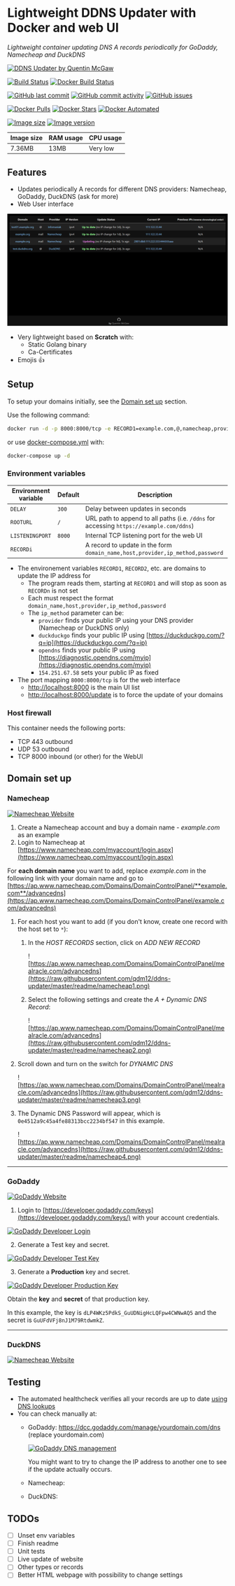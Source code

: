 # Lightweight DDNS Updater with Docker and web UI

*Lightweight container updating DNS A records periodically for GoDaddy, Namecheap and DuckDNS*

[![DDNS Updater by Quentin McGaw](https://github.com/qdm12/ddns-updater/raw/master/readme/title.png)](https://hub.docker/qmcgaw/ddns-updater)

[![Build Status](https://travis-ci.org/qdm12/ddns-updater.svg?branch=master)](https://travis-ci.org/qdm12/ddns-updater)
[![Docker Build Status](https://img.shields.io/docker/build/qmcgaw/ddns-updater.svg)](https://hub.docker.com/r/qmcgaw/ddns-updater)

[![GitHub last commit](https://img.shields.io/github/last-commit/qdm12/ddns-updater.svg)](https://github.com/qdm12/ddns-updater/issues)
[![GitHub commit activity](https://img.shields.io/github/commit-activity/y/qdm12/ddns-updater.svg)](https://github.com/qdm12/ddns-updater/issues)
[![GitHub issues](https://img.shields.io/github/issues/qdm12/ddns-updater.svg)](https://github.com/qdm12/ddns-updater/issues)

[![Docker Pulls](https://img.shields.io/docker/pulls/qmcgaw/ddns-updater.svg)](https://hub.docker.com/r/qmcgaw/ddns-updater)
[![Docker Stars](https://img.shields.io/docker/stars/qmcgaw/ddns-updater.svg)](https://hub.docker.com/r/qmcgaw/ddns-updater)
[![Docker Automated](https://img.shields.io/docker/automated/qmcgaw/ddns-updater.svg)](https://hub.docker.com/r/qmcgaw/ddns-updater)

[![Image size](https://images.microbadger.com/badges/image/qmcgaw/ddns-updater.svg)](https://microbadger.com/images/qmcgaw/ddns-updater)
[![Image version](https://images.microbadger.com/badges/version/qmcgaw/ddns-updater.svg)](https://microbadger.com/images/qmcgaw/ddns-updater)

| Image size | RAM usage | CPU usage |
| --- | --- | --- |
| 7.36MB | 13MB | Very low |

## Features

- Updates periodically A records for different DNS providers: Namecheap, GoDaddy, DuckDNS (ask for more)
- Web User interface

![Web UI](https://raw.githubusercontent.com/qdm12/ddns-updater/master/readme/webui.png)

- Very lightweight based on **Scratch** with:
    - Static Golang binary
    - Ca-Certificates
- Emojis :+1:

## Setup

To setup your domains initially, see the [Domain set up](#domain-set-up) section.

Use the following command:

```bash
docker run -d -p 8000:8000/tcp -e RECORD1=example.com,@,namecheap,provider,0e4512a9c45a4fe88313bcc2234bf547 qmcgaw/ddns-updater
```


or use [docker-compose.yml](https://github.com/qdm12/ddns-updater/blob/master/docker-compose.yml) with:


```bash
docker-compose up -d
```

### Environment variables

| Environment variable | Default | Description |
| --- | --- | --- |
| `DELAY` | `300` | Delay between updates in seconds |
| `ROOTURL` | `/` | URL path to append to all paths (i.e. `/ddns` for accessing `https://example.com/ddns`) |
| `LISTENINGPORT` | `8000` | Internal TCP listening port for the web UI |
| `RECORDi` | | A record to update in the form `domain_name,host,provider,ip_method,password` |

- The environement variables `RECORD1`, `RECORD2`, etc. are domains to update the IP address for
    - The program reads them, starting at `RECORD1` and will stop as soon as `RECORDn` is not set
    - Each must respect the format `domain_name,host,provider,ip_method,password`
    - The `ip_method` parameter can be:
        - `provider` finds your public IP using your DNS provider (Namecheap or DuckDNS only)
        - `duckduckgo` finds your public IP using [https://duckduckgo.com/?q=ip](https://duckduckgo.com/?q=ip)
        - `opendns` finds your public IP using [https://diagnostic.opendns.com/myip](https://diagnostic.opendns.com/myip)
        - `154.251.67.58` sets your public IP as fixed
- The port mapping `8000:8000/tcp` is for the web interface
    - [http://localhost:8000](http://localhost:8000) is the main UI list
    - [http://localhost:8000/update](http://localhost:8000/update) is to force the update of your domains

### Host firewall

This container needs the following ports:

- TCP 443 outbound
- UDP 53 outbound
- TCP 8000 inbound (or other) for the WebUI

## Domain set up

### Namecheap

[![Namecheap Website](https://github.com/qdm12/ddns-updater/raw/master/readme/namecheap.png)](https://www.namecheap.com)

1. Create a Namecheap account and buy a domain name - *example.com* as an example
1. Login to Namecheap at [https://www.namecheap.com/myaccount/login.aspx](https://www.namecheap.com/myaccount/login.aspx)

For **each domain name** you want to add, replace *example.com* in the following link with your domain name and go to [https://ap.www.namecheap.com/Domains/DomainControlPanel/**example.com**/advancedns](https://ap.www.namecheap.com/Domains/DomainControlPanel/example.com/advancedns)

1. For each host you want to add (if you don't know, create one record with the host set to `*`):
    1. In the *HOST RECORDS* section, click on *ADD NEW RECORD*

        ![https://ap.www.namecheap.com/Domains/DomainControlPanel/mealracle.com/advancedns](https://raw.githubusercontent.com/qdm12/ddns-updater/master/readme/namecheap1.png)

    1. Select the following settings and create the *A + Dynamic DNS Record*:

        ![https://ap.www.namecheap.com/Domains/DomainControlPanel/mealracle.com/advancedns](https://raw.githubusercontent.com/qdm12/ddns-updater/master/readme/namecheap2.png)

1. Scroll down and turn on the switch for *DYNAMIC DNS*

    ![https://ap.www.namecheap.com/Domains/DomainControlPanel/mealracle.com/advancedns](https://raw.githubusercontent.com/qdm12/ddns-updater/master/readme/namecheap3.png)

1. The Dynamic DNS Password will appear, which is `0e4512a9c45a4fe88313bcc2234bf547` in this example.

    ![https://ap.www.namecheap.com/Domains/DomainControlPanel/mealracle.com/advancedns](https://raw.githubusercontent.com/qdm12/ddns-updater/master/readme/namecheap4.png)

***

### GoDaddy

[![GoDaddy Website](https://github.com/qdm12/ddns-updater/raw/master/readme/godaddy.png)](https://godaddy.com)

1. Login to [https://developer.godaddy.com/keys](https://developer.godaddy.com/keys/) with your account credentials.

[![GoDaddy Developer Login](https://github.com/qdm12/ddns-updater/raw/master/readme/godaddy1.gif)](https://developer.godaddy.com/keys)

2. Generate a Test key and secret.

[![GoDaddy Developer Test Key](https://github.com/qdm12/ddns-updater/raw/master/readme/godaddy2.gif)](https://developer.godaddy.com/keys)

3. Generate a **Production** key and secret.

[![GoDaddy Developer Production Key](https://github.com/qdm12/ddns-updater/raw/master/readme/godaddy3.gif)](https://developer.godaddy.com/keys)

Obtain the **key** and **secret** of that production key.

In this example, the key is `dLP4WKz5PdkS_GuUDNigHcLQFpw4CWNwAQ5` and the secret is `GuUFdVFj8nJ1M79RtdwmkZ`.

***

### DuckDNS

[![Namecheap Website](https://github.com/qdm12/ddns-updater/raw/master/readme/duckdns.png)](https://duckdns.org)

## Testing

- The automated healthcheck verifies all your records are up to date [using DNS lookups](https://github.com/qdm12/ddns-updater/blob/master/healthcheck/main.go)
- You can check manually at:
  - GoDaddy: https://dcc.godaddy.com/manage/yourdomain.com/dns (replace yourdomain.com)

    [![GoDaddy DNS management](https://github.com/qdm12/ddns-updater/raw/master/readme/godaddydnsmanagement.png)](https://dcc.godaddy.com/manage/)

    You might want to try to change the IP address to another one to see if the update actually occurs.
  - Namecheap:
  - DuckDNS:

## TODOs

- [ ] Unset env variables
- [ ] Finish readme
- [ ] Unit tests
- [ ] Live update of website
- [ ] Other types or records
- [ ] Better HTML webpage with possibility to change settings